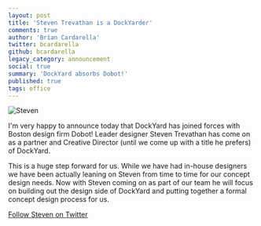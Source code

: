 ```yaml
---
layout: post
title: 'Steven Trevathan is a DockYarder'
comments: true
author: 'Brian Cardarella'
twitter: bcardarella
github: bcardarella
legacy_category: announcement
social: true
summary: 'DockYard absorbs Dobot!'
published: true
tags: office
---
```


![Steven](https://i.imgur.com/XbSfLIm.jpg)

I'm very happy to announce today that DockYard has joined forces with
Boston design firm Dobot! Leader designer Steven Trevathan has come on
as a partner and Creative Director (until we come up with a title he
prefers) of DockYard.

This is a huge step forward for us. While we have had in-house designers
we have been actually leaning on Steven from time to time for our
concept design needs. Now with Steven coming on as part of our team he
will focus on building out the design side of DockYard and putting
together a formal concept design process for us.

[Follow Steven on Twitter](http://twitter.com/strevat)
